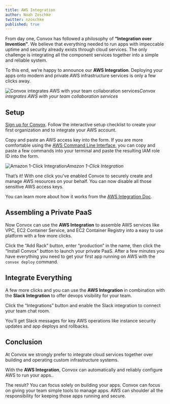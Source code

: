 ```yaml
---
title: AWS Integration
author: Noah Zoschke
twitter: nzoschke
published: true
---
```


From day one, Convox has followed a philosophy of **“Integration over Invention”**. We believe that everything needed to run apps with impeccable uptime and security already exists through cloud services. The only challenge is integrating all the component services together into a simple and reliable system.

To this end, we’re happy to announce our **AWS Integration**. Deploying your apps onto modern and private AWS infrastructure services is only a few clicks away.

![Convox integrates AWS with your team collaboration services](https://cdn-images-1.medium.com/max/1600/1*dQBPgrQLFLeEFsJbrDclyw.png)*Convox integrates AWS with your team collaboration services*

<!--more-->

## Setup

[Sign up for Convox](https://convox.com/signup). Follow the interactive setup checklist to create your first organization and to integrate your AWS account.

Copy and paste an AWS access key into the form. If you are more comfortable using the [AWS Command Line Interface](https://aws.amazon.com/cli/), you can copy and paste a few commands into your terminal and paste the resulting IAM role ID into the form.

![Amazon 1-Click Integration](https://cdn-images-1.medium.com/max/1600/1*-CmBxQjBFt6f31p7BBT9TQ.png)*Amazon 1-Click Integration*

That’s it! With one click you’ve enabled Convox to securely create and manage AWS resources on your behalf. You can now disable all those sensitive AWS access keys.

You can learn more about how it works from the [AWS Integration Doc](https://convox.com/docs/aws-integration/).

## Assembling a Private PaaS

Now Convox can use the **AWS Integration** to assemble AWS services like VPC, EC2 Container Service, and EC2 Container Registry into a easy to use platform with a few more clicks.

Click the “Add Rack” button, enter “production” in the name, then click the “Install Convox” button to launch your private PaaS. After a few minutes you have everything you need to get your first app running on AWS with the `convox deploy` command.

## Integrate Everything

A few more clicks and you can use the **AWS Integration** in combination with the **Slack Integration** to offer devops visibility for your team.

Click the “Integrations” button and enable the Slack integration to connect your team chat room. 

You’ll get Slack messages for key AWS operations like instance security updates and app deploys and rollbacks.

## Conclusion

At Convox we strongly prefer to integrate cloud services together over building and operating custom infrastructure systems.

With the **AWS Integration**, Convox can automatically and reliably configure AWS to run your apps..

The result? You can focus solely on building your apps. Convox can focus on giving your team simple tools to manage apps. AWS can shoulder all the responsibility for keeping those apps running and secure.
